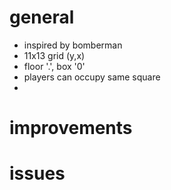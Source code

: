 # general

- inspired by bomberman
- 11x13 grid (y,x)
- floor '.', box '0'
- players can occupy same square
-

# improvements

# issues
